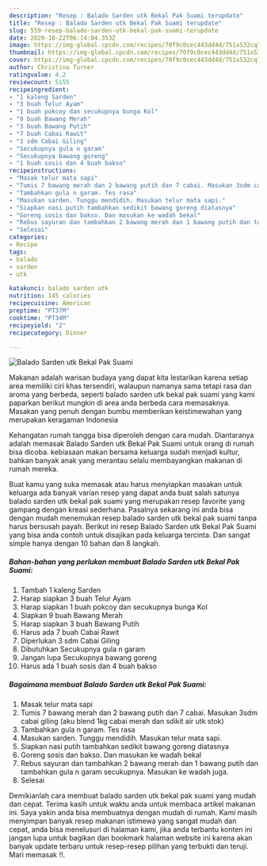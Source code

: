 ```yaml
---
description: "Resep : Balado Sarden utk Bekal Pak Suami terupdate"
title: "Resep : Balado Sarden utk Bekal Pak Suami terupdate"
slug: 559-resep-balado-sarden-utk-bekal-pak-suami-terupdate
date: 2020-10-22T06:14:04.353Z
image: https://img-global.cpcdn.com/recipes/70f9c0cec443dd4d/751x532cq70/balado-sarden-utk-bekal-pak-suami-foto-resep-utama.jpg
thumbnail: https://img-global.cpcdn.com/recipes/70f9c0cec443dd4d/751x532cq70/balado-sarden-utk-bekal-pak-suami-foto-resep-utama.jpg
cover: https://img-global.cpcdn.com/recipes/70f9c0cec443dd4d/751x532cq70/balado-sarden-utk-bekal-pak-suami-foto-resep-utama.jpg
author: Christina Turner
ratingvalue: 4.2
reviewcount: 5155
recipeingredient:
- "1 kaleng Sarden"
- "3 buah Telur Ayam"
- "1 buah pokcoy dan secukupnya bunga Kol"
- "9 buah Bawang Merah"
- "3 buah Bawang Putih"
- "7 buah Cabai Rawit"
- "3 sdm Cabai Giling"
- "Secukupnya gula n garam"
- "Secukupnya bawang goreng"
- "1 buah sosis dan 4 buah bakso"
recipeinstructions:
- "Masak telur mata sapi"
- "Tumis 7 bawang merah dan 2 bawang putih dan 7 cabai. Masukan 3sdm cabai giling (aku blend 1kg cabai merah dan sdikit air utk stok)"
- "Tambahkan gula n garam. Tes rasa"
- "Masukan sarden. Tunggu mendidih. Masukan telur mata sapi."
- "Siapkan nasi putih tambahkan sedikit bawang goreng diatasnya"
- "Goreng sosis dan bakso. Dan masukan ke wadah bekal"
- "Rebus sayuran dan tambahkan 2 bawang merah dan 1 bawang putih dan tambahkan gula n garam secukupnya. Masukan ke wadah juga."
- "Selesai"
categories:
- Recipe
tags:
- balado
- sarden
- utk

katakunci: balado sarden utk 
nutrition: 145 calories
recipecuisine: American
preptime: "PT37M"
cooktime: "PT34M"
recipeyield: "2"
recipecategory: Dinner

---
```



![Balado Sarden utk Bekal Pak Suami](https://img-global.cpcdn.com/recipes/70f9c0cec443dd4d/751x532cq70/balado-sarden-utk-bekal-pak-suami-foto-resep-utama.jpg)

Makanan adalah warisan budaya yang dapat kita lestarikan karena setiap area memiliki ciri khas tersendiri, walaupun namanya sama tetapi rasa dan aroma yang berbeda, seperti balado sarden utk bekal pak suami yang kami paparkan berikut mungkin di area anda berbeda cara memasaknya. Masakan yang penuh dengan bumbu memberikan keistimewahan yang merupakan keragaman Indonesia

Kehangatan rumah tangga bisa diperoleh dengan cara mudah. Diantaranya adalah memasak Balado Sarden utk Bekal Pak Suami untuk orang di rumah bisa dicoba. kebiasaan makan bersama keluarga sudah menjadi kultur, bahkan banyak anak yang merantau selalu membayangkan makanan di rumah mereka.



Buat kamu yang suka memasak atau harus menyiapkan masakan untuk keluarga ada banyak varian resep yang dapat anda buat salah satunya balado sarden utk bekal pak suami yang merupakan resep favorite yang gampang dengan kreasi sederhana. Pasalnya sekarang ini anda bisa dengan mudah menemukan resep balado sarden utk bekal pak suami tanpa harus bersusah payah.
Berikut ini resep Balado Sarden utk Bekal Pak Suami yang bisa anda contoh untuk disajikan pada keluarga tercinta. Dan sangat simple hanya dengan 10 bahan dan 8 langkah.


<!--inarticleads1-->

##### Bahan-bahan yang perlukan membuat Balado Sarden utk Bekal Pak Suami:

1. Tambah 1 kaleng Sarden
1. Harap siapkan 3 buah Telur Ayam
1. Harap siapkan 1 buah pokcoy dan secukupnya bunga Kol
1. Siapkan 9 buah Bawang Merah
1. Harap siapkan 3 buah Bawang Putih
1. Harus ada 7 buah Cabai Rawit
1. Diperlukan 3 sdm Cabai Giling
1. Dibutuhkan Secukupnya gula n garam
1. Jangan lupa Secukupnya bawang goreng
1. Harus ada 1 buah sosis dan 4 buah bakso




<!--inarticleads2-->

##### Bagaimana membuat  Balado Sarden utk Bekal Pak Suami:

1. Masak telur mata sapi
1. Tumis 7 bawang merah dan 2 bawang putih dan 7 cabai. Masukan 3sdm cabai giling (aku blend 1kg cabai merah dan sdikit air utk stok)
1. Tambahkan gula n garam. Tes rasa
1. Masukan sarden. Tunggu mendidih. Masukan telur mata sapi.
1. Siapkan nasi putih tambahkan sedikit bawang goreng diatasnya
1. Goreng sosis dan bakso. Dan masukan ke wadah bekal
1. Rebus sayuran dan tambahkan 2 bawang merah dan 1 bawang putih dan tambahkan gula n garam secukupnya. Masukan ke wadah juga.
1. Selesai




Demikianlah cara membuat balado sarden utk bekal pak suami yang mudah dan cepat. Terima kasih untuk waktu anda untuk membaca artikel makanan ini. Saya yakin anda bisa membuatnya dengan mudah di rumah. Kami masih menyimpan banyak resep makanan istimewa yang sangat mudah dan cepat, anda bisa menelusuri di halaman kami, jika anda terbantu konten ini jangan lupa untuk bagikan dan bookmark halaman website ini karena akan banyak update terbaru untuk resep-resep pilihan yang terbukti dan teruji. Mari memasak !!. 
